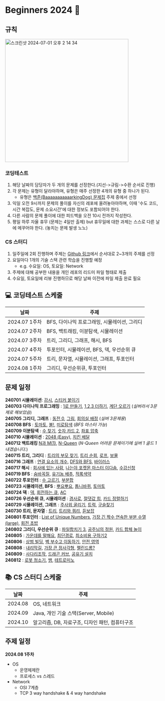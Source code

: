 # Beginners 2024 🚀

## 규칙
<img width="400" alt="스크린샷 2024-07-01 오후 2 14 34" src="https://github.com/wanted-preonboarding-android-gyurim/android-preonboarding-Archive/assets/31344894/d588711a-28e4-44d2-8ca3-dd871c355909">

### 코딩테스트
1. 해당 날짜의 담당자가 두 개의 문제를 선정한다.(지선->규림->수환 순서로 진행)
2. 각 문제는 유형이 달라야하며, 유형은 매주 선정한 4개의 유형 중 하나가 된다.
   - 유형은 [백준(BaaaaaaaaaaarkingDog) 문제집](https://www.acmicpc.net/workbook/top) 주제 중에서 선정
3. 익일 오전 9시까지 문제의 풀이를 자신의 레포에 올려놓아야하며, 이때 '수도 코드, 시간 복잡도, 문제 소요시간'에 대한 정보도 포함되어야 한다.
4. 다른 사람의 문제 풀이에 대한 피드백을 오전 10시 전까지 작성한다.
5. 평일 하루 자율 휴무 (문제는 4일만 출제) but 휴무일에 대한 과제는 스스로 다른 날에 메꾸어야 한다. (놓치는 문제 발생 노노) 

### CS 스터디 
1. 일주일에 2회 진행하며 주제는 [Github 링크](https://github.com/gyoogle/tech-interview-for-developer)에서 순서대로 2~3개의 주제를 선정
2. 요일마다 1개의 기술 스택 관련 학습을 진행할 예정 
    - e.g. 수요일: OS, 토요일: Network
3. 주제에 대해 공부한 내용을 개인 레포의 리드미 파일 형태로 제출
4. 수요일, 토요일에 리뷰 진행하므로 해당 날짜 이전에 파일 제출 완료 필요


## 💻 코딩테스트 스케줄
|날짜|주제|
|--|--|
|2024.07 1주차|BFS, 다이나믹 프로그래밍, 시뮬레이션, 그리디|
|2024.07 2주차|BFS, 백트래킹, 이분탐색, 시뮬레이션|
|2024.07 3주차|트리, 그리디, 그래프, 해시, BFS|
|2024.07 4주차|투포인터, 시뮬레이션, BFS, 덱, 우선순위 큐|
|2024.07 5주차|트리, 문자열, 시뮬레이션, 그래프, 투포인터|
|2024.08 1주차|그리디, 우선순위큐, 투포인터|

## 문제 일정
**240701 시뮬레이션**: [감시](https://www.acmicpc.net/problem/15683), [스티커 붙이기](https://www.acmicpc.net/problem/18808)   
**240703 다이나믹 프로그래밍** : [1로 만들기](https://www.acmicpc.net/problem/1463),  [1,2,3 더하기](https://www.acmicpc.net/problem/9095), [계단 오르기](https://www.acmicpc.net/problem/2579) (*실버라서 3문제로 해보았슴*)  
**240705 그리디, 그래프** : [동전 0](https://www.acmicpc.net/problem/11047), [그림](https://www.acmicpc.net/problem/1926), [회의실 배정](https://www.acmicpc.net/problem/1931) (*실버 3문제용*)  
**240708 BFS** : [토마토](https://www.acmicpc.net/problem/7576), [불!](https://www.acmicpc.net/problem/4179), [미로탐색](https://www.acmicpc.net/problem/2178) (*BFS 마스터 가능*)   
**240709 이분탐색** : [수 찾기](https://www.acmicpc.net/problem/1920), [숫자 카드 2](https://www.acmicpc.net/problem/10816), [좌표 압축](https://www.acmicpc.net/problem/18870)   
**240710 시뮬레이션** : [2048 (Easy)](https://www.acmicpc.net/problem/12100), [치킨 배달](https://www.acmicpc.net/problem/15686)   
**240712 백트래킹** [N과 M(1)](https://www.acmicpc.net/problem/15649), [N-Queen](https://www.acmicpc.net/problem/9663) (*N-Queen 어려운 문제이기에 실버 1 골드 1 내겠습니다.*)   
**240715 트리, 그리디** : [트리의 부모 찾기](https://www.acmicpc.net/problem/11725), [트리 순회](https://www.acmicpc.net/problem/1991), [로프](https://www.acmicpc.net/problem/2217), [보물](https://www.acmicpc.net/problem/1026)    
**240716 그래프** : [연결 요소의 개수](https://www.acmicpc.net/problem/11724), [DFS와 BFS](https://www.acmicpc.net/problem/1260), [바이러스](https://www.acmicpc.net/problem/2606)      
**240717 해시** : [회사에 있는 사람](https://www.acmicpc.net/problem/7785), [나는야 포켓몬 마스터 이다솜](https://www.acmicpc.net/problem/1620), [수강신청](https://www.acmicpc.net/problem/13414)  
**240719 BFS** : [숨바꼭질](https://www.acmicpc.net/problem/1697), [유기농 배추](https://www.acmicpc.net/problem/1012), [적록색약](https://www.acmicpc.net/problem/10026)   
**240722 투포인터** : [수 고르기](https://www.acmicpc.net/problem/2230), [부분합](https://www.acmicpc.net/problem/1806)  
**240723 시뮬레이션, BFS** : [뿌요뿌요](https://www.acmicpc.net/problem/11559), [톱니바퀴](https://www.acmicpc.net/problem/14891), [토마토](https://www.acmicpc.net/problem/7569)      
**240724 덱** : [덱](https://www.acmicpc.net/problem/10866), [회전하는 큐](https://www.acmicpc.net/problem/1021), [AC](https://www.acmicpc.net/problem/5430)             
**240726 우선순위 큐, 시뮬레이션** : [경사로](https://www.acmicpc.net/problem/14890), [절댓값 힙](https://www.acmicpc.net/problem/11286), [카드 정렬하기](https://www.acmicpc.net/problem/1715)    
**240729 시뮬레이션, 그래프** : [주사위 굴리기](https://www.acmicpc.net/problem/14499), [트럭](https://www.acmicpc.net/problem/13335), [구슬찾기](https://www.acmicpc.net/problem/2617)     
**240730 트리, 문자열** : [트리](https://www.acmicpc.net/problem/4803), [트리와 쿼리](https://www.acmicpc.net/problem/15681), [듣보잡](https://www.acmicpc.net/problem/1764)   
**240801 투포인터** : [List of Unique Numbers](https://www.acmicpc.net/problem/13144), [가장 긴 짝수 연속한 부분 수열 (large)](https://www.acmicpc.net/problem/22862), [회전 초밥](https://www.acmicpc.net/problem/2531)          
**240802 그리디, 우선순위 큐** : [파일합치기 3](https://www.acmicpc.net/problem/13975), [공주님의 정원](https://www.acmicpc.net/problem/2457), [카드 합체 놀이](https://www.acmicpc.net/problem/15903)  
**240805** : [가운데를 말해요](https://www.acmicpc.net/problem/1655), [최단경로](https://www.acmicpc.net/problem/1753), [최소비용 구하기2](https://www.acmicpc.net/problem/11779)      
**240806** : [상범 빌딩](https://www.acmicpc.net/problem/6593), [벽 부수고 이동하기](https://www.acmicpc.net/problem/2206), [안전 영역](https://www.acmicpc.net/problem/2468)    
**240808** : [내리막길](https://www.acmicpc.net/problem/1520), [가장 큰 정사각형](https://www.acmicpc.net/problem/1915), [펠린드롬?](https://www.acmicpc.net/problem/10942)   
**240809** : [사다리조작](https://www.acmicpc.net/problem/15684), [드래곤 커브](https://www.acmicpc.net/problem/15685), [공유기 설치](https://www.acmicpc.net/problem/2110)    
**240812** : [로봇 청소기](https://www.acmicpc.net/problem/14503), [뱀](https://www.acmicpc.net/problem/3190), [테트로미노](https://www.acmicpc.net/problem/14500)     


## 📚 CS 스터디 스케줄  
|날짜|주제|
|--|--|
|2024.08| OS, 네트워크|
|2024.09| Java, 개인 기술 스택(Server, Mobile) 
|2024.10| 알고리즘, DB, 자료구조, 디자인 패턴, 컴퓨터구조|

## 주제 일정
**2024.08 1주차**
- OS 
  - 운영체제란
  - 프로세스 vs 스레드
- Network 
  - OSI 7계층
  - TCP 3 way handshake & 4 way handshake  
